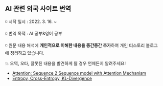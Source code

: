 ## AI 관련 외국 사이트 번역
   
◽ 시작 일시 : 2022. 3. 16. ~   
   
◽ 번역 목적 : AI 공부&영어 공부   
   
◽ 원문 내용 해석에 **개인적으로 이해한 내용을 중간중간 추가**하여 개인 티스토리 블로그에 정리하고 있습니다.   
    
💥 오역, 오타, 잘못된 내용을 발견하게 될 경우 언제든지 알려주세요!
   
   
- [Attention: Sequence 2 Sequence model with Attention Mechanism](https://nsbg.tistory.com/entry/Medium-%EB%B2%88%EC%97%AD-Attention-Sequence-2-Sequence-model-with-Attention-Mechanism)   
- [Entropy, Cross-Entropy, KL-Divergence](https://nsbg.tistory.com/entry/Medium-%EB%B2%88%EC%97%AD-Entropy-Cross-Entropy-KL-Divergence)